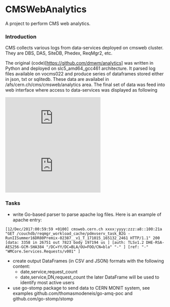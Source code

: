 # CMSWebAnalytics
A project to perform CMS web analytics.

### Introduction
CMS collects various logs from data-services deployed on cmsweb cluster.
They are DBS, DAS, SiteDB, Phedex, ReqMgr2, etc.

The original (code)[https://github.com/dmwm/analytics] was written in Python
and deployed on slc5_amd64_gcc461 architecture. It parsed log files available
on vocms022 and produce series of dataframes stored either in json, txt or
sqlitedb. These data are availabel in /afs/cern.ch/cms/cmsweb/analytics
area. The final set of data was feed into web interface where access to
data-services was displayed as following

![access1](https://github.com/vkuznet/CMSWebAnalytics/images/plot1.pdf)
![access2](https://github.com/vkuznet/CMSWebAnalytics/images/plot2.pdf)

### Tasks
- write Go-based parser to parse apache log files. Here is an example of apache
  entry:
```
[12/Dec/2017:00:59:59 +0100] cmsweb.cern.ch xxxx:yyyy:zzz:a8::100:21a "GET /couchdb/reqmgr_workload_cache/pdmvserv_task_B2G -RunIISummer16DR80Premix-02387__v1_T_171015_165132_2461 HTTP/1.1" 200 [data: 3358 in 26751 out 7823 body 197194 us ] [auth: TLSv1.2 DHE-RSA-AES256-GCM-SHA384 "/DC=YY/DC=BLA/OU=FOO/CN=bla" "-" ] [ref: "-" "WMCore.Services.Requests/v001" ]
```
- create output DataFrames (in CSV and JSON) formats with the following content:
  - date,service,request_count
  - date,service,DN,request_count
  the later DataFrame will be used to identify most active users
- use go-stomp package to send data to CERN MONIT system, see examples
  github.com/thomasmodeneis/go-amq-poc and github.com/go-stomp/stomp

